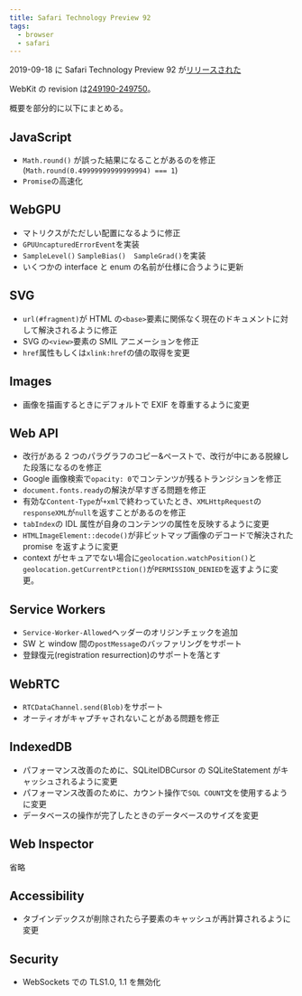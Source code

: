 ```yaml
---
title: Safari Technology Preview 92
tags:
  - browser
  - safari
---
```


2019-09-18 に Safari Technology Preview 92 が[リリースされた](https://webkit.org/blog/9568/release-notes-for-safari-technology-preview-92/)

WebKit の revision は[249190-249750](https://trac.webkit.org/changeset/249597/webkit/)。

概要を部分的に以下にまとめる。

## JavaScript

- `Math.round()` が誤った結果になることがあるのを修正 (`Math.round(0.49999999999999994) === 1`)
- `Promise`の高速化

## WebGPU

- マトリクスがただしい配置になるように修正
- `GPUUncapturedErrorEvent`を実装
- `SampleLevel()` `SampleBias()`　`SampleGrad()`を実装
- いくつかの interface と enum の名前が仕様に合うように更新

## SVG

- `url(#fragment)`が HTML の`<base>`要素に関係なく現在のドキュメントに対して解決されるように修正
- SVG の`<view>`要素の SMIL アニメーションを修正
- `href`属性もしくは`xlink:href`の値の取得を変更

## Images

- 画像を描画するときにデフォルトで EXIF を尊重するように変更

## Web API

- 改行がある 2 つのパラグラフのコピー&ペーストで、改行が中にある脱線した段落になるのを修正
- Google 画像検索で`opacity: 0`でコンテンツが残るトランジションを修正
- `document.fonts.ready`の解決が早すぎる問題を修正
- 有効な`Content-Type`が`+xml`で終わっていたとき、`XMLHttpRequest`の`responseXML`が`null`を返すことがあるのを修正
- `tabIndex`の IDL 属性が自身のコンテンツの属性を反映するように変更
- `HTMLImageElement::decode()`が非ビットマップ画像のデコードで解決された promise を返すように変更
- context がセキュアでない場合に`geolocation.watchPosition()`と`geolocation.getCurrentPとtion()`が`PERMISSION_DENIED`を返すように変更。

## Service Workers

- `Service-Worker-Allowed`ヘッダーのオリジンチェックを追加
- SW と window 間の`postMessage`のバッファリングをサポート
- 登録復元(registration resurrection)のサポートを落とす

## WebRTC

- `RTCDataChannel.send(Blob)`をサポート
- オーティオがキャプチャされないことがある問題を修正

## IndexedDB

- パフォーマンス改善のために、SQLiteIDBCursor の SQLiteStatement がキャッシュされるように変更
- パフォーマンス改善のために、カウント操作で`SQL COUNT`文を使用するように変更
- データベースの操作が完了したときのデータベースのサイズを変更

## Web Inspector

省略

## Accessibility

- タブインデックスが削除されたら子要素のキャッシュが再計算されるように変更

## Security

- WebSockets での TLS1.0, 1.1 を無効化

